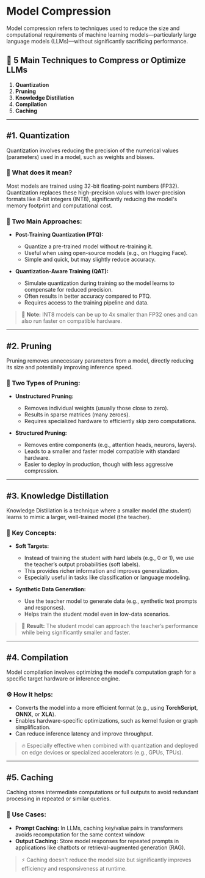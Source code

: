 # **Model Compression**

Model compression refers to techniques used to reduce the size and computational requirements of machine learning models—particularly large language models (LLMs)—without significantly sacrificing performance.

## 🔧 5 Main Techniques to Compress or Optimize LLMs

1. **Quantization**  
2. **Pruning**  
3. **Knowledge Distillation**  
4. **Compilation**  
5. **Caching**

---

## #1. Quantization

Quantization involves reducing the precision of the numerical values (parameters) used in a model, such as weights and biases.

### 🤔 What does it mean?

Most models are trained using 32-bit floating-point numbers (FP32). Quantization replaces these high-precision values with lower-precision formats like 8-bit integers (INT8), significantly reducing the model's memory footprint and computational cost.

### 🔄 Two Main Approaches:

- **Post-Training Quantization (PTQ):**
  - Quantize a pre-trained model without re-training it.
  - Useful when using open-source models (e.g., on Hugging Face).
  - Simple and quick, but may slightly reduce accuracy.

- **Quantization-Aware Training (QAT):**
  - Simulate quantization during training so the model learns to compensate for reduced precision.
  - Often results in better accuracy compared to PTQ.
  - Requires access to the training pipeline and data.

> 📝 **Note:** INT8 models can be up to 4x smaller than FP32 ones and can also run faster on compatible hardware.

---

## #2. Pruning

Pruning removes unnecessary parameters from a model, directly reducing its size and potentially improving inference speed.

### 🧠 Two Types of Pruning:

- **Unstructured Pruning:**
  - Removes individual weights (usually those close to zero).
  - Results in sparse matrices (many zeroes).
  - Requires specialized hardware to efficiently skip zero computations.

- **Structured Pruning:**
  - Removes entire components (e.g., attention heads, neurons, layers).
  - Leads to a smaller and faster model compatible with standard hardware.
  - Easier to deploy in production, though with less aggressive compression.

---

## #3. Knowledge Distillation

Knowledge Distillation is a technique where a smaller model (the student) learns to mimic a larger, well-trained model (the teacher).

### 🧪 Key Concepts:

- **Soft Targets:**
  - Instead of training the student with hard labels (e.g., 0 or 1), we use the teacher’s output probabilities (soft labels).
  - This provides richer information and improves generalization.
  - Especially useful in tasks like classification or language modeling.

- **Synthetic Data Generation:**
  - Use the teacher model to generate data (e.g., synthetic text prompts and responses).
  - Helps train the student model even in low-data scenarios.

> 🧠 **Result:** The student model can approach the teacher’s performance while being significantly smaller and faster.

---

## #4. Compilation

Model compilation involves optimizing the model's computation graph for a specific target hardware or inference engine.

### ⚙️ How it helps:

- Converts the model into a more efficient format (e.g., using **TorchScript**, **ONNX**, or **XLA**).
- Enables hardware-specific optimizations, such as kernel fusion or graph simplification.
- Can reduce inference latency and improve throughput.

> 🔥 Especially effective when combined with quantization and deployed on edge devices or specialized accelerators (e.g., GPUs, TPUs).

---

## #5. Caching

Caching stores intermediate computations or full outputs to avoid redundant processing in repeated or similar queries.

### 💾 Use Cases:

- **Prompt Caching:** In LLMs, caching key/value pairs in transformers avoids recomputation for the same context window.
- **Output Caching:** Store model responses for repeated prompts in applications like chatbots or retrieval-augmented generation (RAG).

> ⚡️ Caching doesn't reduce the model size but significantly improves efficiency and responsiveness at runtime.
